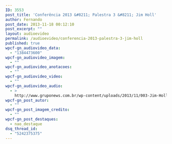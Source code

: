 ```yaml
---
ID: 3553
post_title: 'Conferência 2013 &#8211; Palestra 3 &#8211; Jim Holl'
author: Fernando
post_date: 2013-11-18 00:12:10
post_excerpt: ""
layout: audioevideo
permalink: /audioevideo/conferencia-2013-palestra-3-jim-holl
published: true
wpcf-gn_audiovideo_data:
  - "1384473600"
wpcf-gn_audiovideo_imagem:
  - ""
wpcf-gn_audiovideo_anotacoes:
  - ""
wpcf-gn_audiovideo_video:
  - ""
wpcf-gn_audiovideo_audio:
  - >
    http://www.gruponews.com.br/wp-content/uploads/2013/11/003-Jim-Holl.mp3
wpcf-gn_post_autor:
  - ""
wpcf-gn_post_imagem_credito:
  - ""
wpcf-gn_post_destaques:
  - nao_destaque
dsq_thread_id:
  - "5242375375"
---
```

